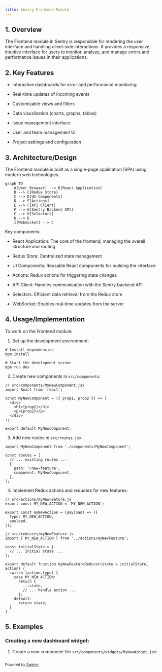 ```yaml
---
title: Sentry Frontend Module
---
```

## 1\. Overview

The Frontend module in Sentry is responsible for rendering the user interface and handling client-side interactions. It provides a responsive, intuitive interface for users to monitor, analyze, and manage errors and performance issues in their applications.

## 2\. Key Features

- Interactive dashboards for error and performance monitoring

- Real-time updates of incoming events

- Customizable views and filters

- Data visualization (charts, graphs, tables)

- Issue management interface

- User and team management UI

- Project settings and configuration

## 3\. Architecture/Design

The Frontend module is built as a single-page application (SPA) using modern web technologies.

```mermaid
graph TD
    A[User Browser] --> B[React Application]
    B --> C{Redux Store}
    C --> D[UI Components]
    D --> E[Actions]
    E --> F[API Client]
    F --> G[Sentry Backend API]
    C --> H[Selectors]
    H --> D
    I[WebSocket] --> C
```

Key components:

- React Application: The core of the frontend, managing the overall structure and routing

- Redux Store: Centralized state management

- UI Components: Reusable React components for building the interface

- Actions: Redux actions for triggering state changes

- API Client: Handles communication with the Sentry backend API

- Selectors: Efficient data retrieval from the Redux store

- WebSocket: Enables real-time updates from the server

## 4\. Usage/Implementation

To work on the Frontend module:

1. Set up the development environment:

```
# Install dependencies
npm install

# Start the development server
npm run dev
```

2. Create new components in `src/components`:

```
// src/components/MyNewComponent.jsx
import React from 'react';

const MyNewComponent = ({ prop1, prop2 }) => (
  <div>
    <h1>{prop1}</h1>
    <p>{prop2}</p>
  </div>
);

export default MyNewComponent;
```

3. Add new routes in `src/routes.jsx`:

```
import MyNewComponent from './components/MyNewComponent';

const routes = [
  // ... existing routes ...
  {
    path: '/new-feature',
    component: MyNewComponent,
  },
];
```

4. Implement Redux actions and reducers for new features:

```
// src/actions/myNewFeature.js
export const MY_NEW_ACTION = 'MY_NEW_ACTION';

export const myNewAction = (payload) => ({
  type: MY_NEW_ACTION,
  payload,
});

// src/reducers/myNewFeature.js
import { MY_NEW_ACTION } from '../actions/myNewFeature';

const initialState = {
  // ... initial state ...
};

export default function myNewFeatureReducer(state = initialState, action) {
  switch (action.type) {
    case MY_NEW_ACTION:
      return {
        ...state,
        // ... handle action ...
      };
    default:
      return state;
  }
}
```

## 5\. Examples

### Creating a new dashboard widget:

1. Create a new component file `src/components/widgets/MyNewWidget.jsx`:

```

```

<SwmMeta version="3.0.0" repo-id="Z2l0aHViJTNBJTNBc2VudHJ5LWNsYXVkZSUzQSUzQXNodWp1dXU=" repo-name="sentry-claude"><sup>Powered by [Swimm](https://app.swimm.io/)</sup></SwmMeta>

